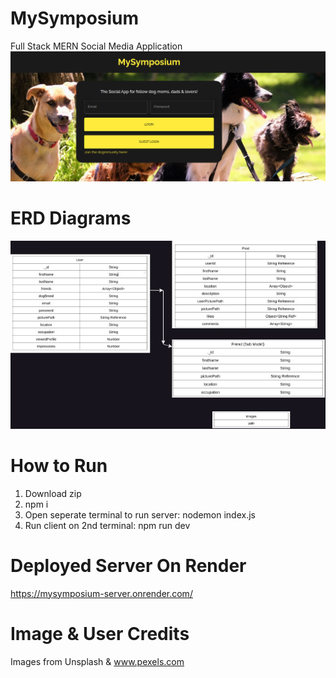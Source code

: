 # MySymposium
Full Stack MERN Social Media Application 
![Home](./client/public/home.png "Home")

# ERD Diagrams
![ERD](./server/public/erd.jpg "ERD")

# How to Run
1. Download zip
2. npm i
3. Open seperate terminal to run server: nodemon index.js
4. Run client on 2nd terminal: npm run dev

# Deployed Server On Render
https://mysymposium-server.onrender.com/



# Image & User Credits
Images from Unsplash & www.pexels.com
